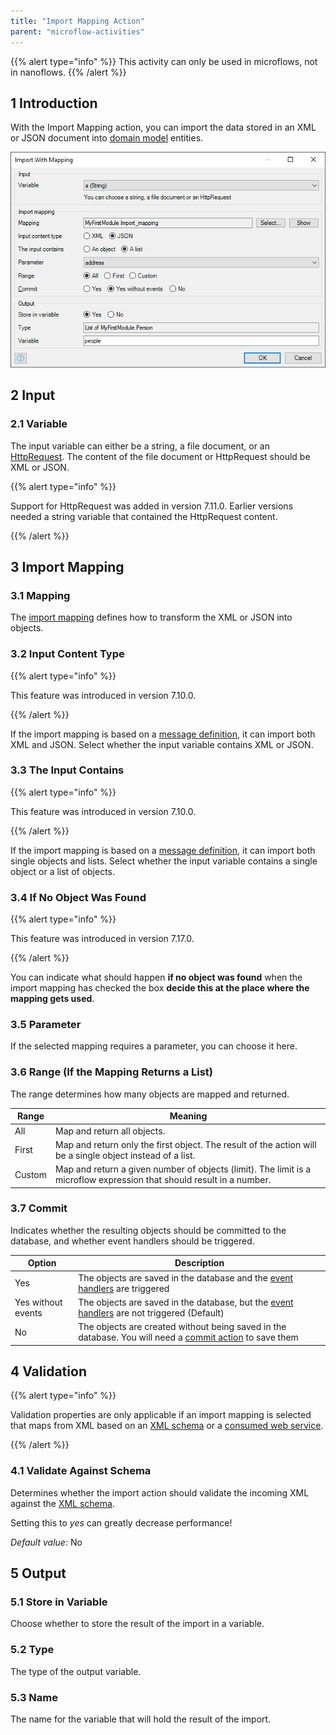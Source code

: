 ```yaml
---
title: "Import Mapping Action"
parent: "microflow-activities"
---
```


{{% alert type="info" %}}
This activity can only be used in microflows, not in nanoflows.
{{% /alert %}}


## 1 Introduction

With the Import Mapping action, you can import the data stored in an XML or JSON document into [domain model](domain-model) entities.

![](attachments/import-mapping-action/import-mapping-action.png)

## 2 Input

### 2.1 Variable

The input variable can either be a string, a file document, or an [HttpRequest](http-request-and-response-entities#http-request). The content of the file document or HttpRequest should be XML or JSON.

{{% alert type="info" %}}

Support for HttpRequest was added in version 7.11.0. Earlier versions needed a string variable that contained the HttpRequest content.

{{% /alert %}}

## 3 Import Mapping

### 3.1 Mapping

The [import mapping](import-mappings) defines how to transform the XML or JSON into objects.

### 3.2 Input Content Type

{{% alert type="info" %}}

This feature was introduced in version 7.10.0.

{{% /alert %}}

If the import mapping is based on a [message definition](message-definition), it can import both XML and JSON. Select whether the input variable contains XML or JSON.

### 3.3 The Input Contains

{{% alert type="info" %}}

This feature was introduced in version 7.10.0.

{{% /alert %}}

If the import mapping is based on a [message definition](message-definition), it can import both single objects and lists. Select whether the input variable contains a single object or a list of objects.

### 3.4 If No Object Was Found

{{% alert type="info" %}}

This feature was introduced in version 7.17.0.

{{% /alert %}}

You can indicate what should happen **if no object was found** when the import mapping has checked the box **decide this at the place where the mapping gets used**.
 
### 3.5 Parameter

If the selected mapping requires a parameter, you can choose it here.

### 3.6 Range (If the Mapping Returns a List)

The range determines how many objects are mapped and returned.

| Range | Meaning |
| --- | --- |
| All | Map and return all objects. |
| First | Map and return only the first object. The result of the action will be a single object instead of a list. |
| Custom | Map and return a given number of objects (limit). The limit is a microflow expression that should result in a number. |

### 3.7 Commit

Indicates whether the resulting objects should be committed to the database, and whether event handlers should be triggered.

| Option | Description |
| --- | --- |
| Yes | The objects are saved in the database and the [event handlers](event-handlers) are triggered |
| Yes without events | The objects are saved in the database, but the [event handlers](event-handlers) are not triggered (Default) |
| No | The objects are created without being saved in the database. You will need a [commit action](committing-objects) to save them |

## 4 Validation

{{% alert type="info" %}}

Validation properties are only applicable if an import mapping is selected that maps from XML based on an [XML schema](xml-schemas) or a [consumed web service](consumed-web-service).

{{% /alert %}}

### 4.1 Validate Against Schema

Determines whether the import action should validate the incoming XML against the [XML schema](xml-schemas).

Setting this to _yes_ can greatly decrease performance!

*Default value:* No

## 5 Output

### 5.1 Store in Variable

Choose whether to store the result of the import in a variable.

### 5.2 Type

The type of the output variable.

### 5.3 Name

The name for the variable that will hold the result of the import.
